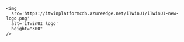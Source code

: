     <img
      src='https://itwinplatformcdn.azureedge.net/iTwinUI/iTwinUI-new-logo.png'
      alt='iTwinUI logo'
      height="300"
    />

